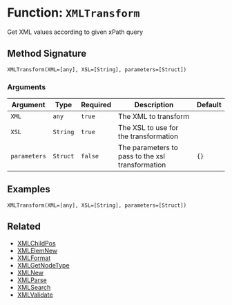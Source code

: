 [comment]: # (Note: This documentation is generated dynamically in the build process.  To modify the contents, change the javadoc on the _invoke method of the BIF class)

# Function: `XMLTransform`

Get XML values according to given xPath query

## Method Signature
```
XMLTransform(XML=[any], XSL=[String], parameters=[Struct])
```
### Arguments

| Argument | Type | Required | Description | Default |
|----------|------|----------|-------------|---------|
| `XML` | `any` | `true` | The XML to transform |  |
| `XSL` | `String` | `true` | The XSL to use for the transformation |  |
| `parameters` | `Struct` | `false` | The parameters to pass to the xsl transformation | `{}` |

## Examples

```
XMLTransform(XML=[any], XSL=[String], parameters=[Struct])
```

## Related
  * [XMLChildPos](./XMLChildPos.md)
  * [XMLElemNew](./XMLElemNew.md)
  * [XMLFormat](./XMLFormat.md)
  * [XMLGetNodeType](./XMLGetNodeType.md)
  * [XMLNew](./XMLNew.md)
  * [XMLParse](./XMLParse.md)
  * [XMLSearch](./XMLSearch.md)
  * [XMLValidate](./XMLValidate.md)
